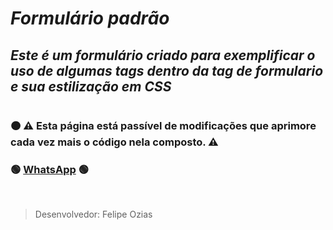 # **_Formulário padrão_**

## _Este é um formulário criado para exemplificar o uso de algumas tags dentro da tag de formulario e sua estilização em CSS_

#

### 🟠 ⚠ Esta página está passível de modificações que aprimore cada vez mais o código nela composto. ⚠ 

### 🟢 <a target="_blank" href="https://wa.me/5584998472241">WhatsApp</a> 🟢

</br>

> Desenvolvedor: Felipe Ozias